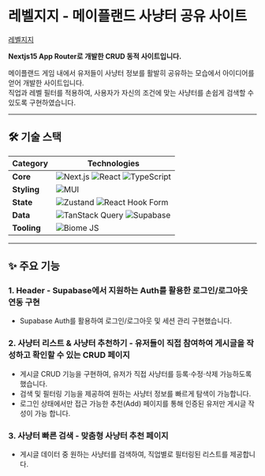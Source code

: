 # 레벨지지 - 메이플랜드 사냥터 공유 사이트

[레벨지지](https://maplelevel.gg)

**Nextjs15 App Router로 개발한 CRUD 동적 사이트입니다.**

메이플랜드 게임 내에서 유저들이 사냥터 정보를 활발히 공유하는 모습에서 아이디어를 얻어 개발한 사이트입니다.<br/>
직업과 레벨 필터를 적용하여, 사용자가 자신의 조건에 맞는 사냥터를 손쉽게 검색할 수 있도록 구현하였습니다.

---

## 🛠️ 기술 스택

| Category      | Technologies                                                                                                                                                                                                                                                        |
| ------------- | ------------------------------------------------------------------------------------------------------------------------------------------------------------------------------------------------------------------------------------------------------------------- |
| **Core** | ![Next.js](https://img.shields.io/badge/Next.js-15.1-black?style=for-the-badge&logo=next.js) ![React](https://img.shields.io/badge/React-19-blue?style=for-the-badge&logo=react) ![TypeScript](https://img.shields.io/badge/TypeScript-5-blue?style=for-the-badge&logo=typescript) |
| **Styling** | ![MUI](https://img.shields.io/badge/MUI-6-cyan?style=for-the-badge&logo=MUI)                                                                               |
| **State** | ![Zustand](https://img.shields.io/badge/Zustand-black?style=for-the-badge&logo=zustand) ![React Hook Form](https://img.shields.io/badge/React_Hook_Form-EC5990?style=for-the-badge&logo=reacthookform&logoColor=white)                                                                                                                                                                            |
| **Data** | ![TanStack Query](https://img.shields.io/badge/TanStack_Query-v5-orange?style=for-the-badge&logo=tanstack) ![Supabase](https://img.shields.io/badge/Supabase-green?style=for-the-badge&logo=supabase)                                                                      |
| **Tooling** | ![Biome JS](https://img.shields.io/badge/Biome_JS-blue?style=for-the-badge&logo=biome)                                                                            |

---

## ✨ 주요 기능

### 1. Header - Supabase에서 지원하는 Auth를 활용한 로그인/로그아웃 연동 구현
- Supabase Auth를 활용하여 로그인/로그아웃 및 세션 관리 구현했습니다.

### 2. 사냥터 리스트 & 사냥터 추천하기 - 유저들이 직접 참여하여 게시글을 작성하고 확인할 수 있는 CRUD 페이지
- 게시글 CRUD 기능을 구현하여, 유저가 직접 사냥터를 등록·수정·삭제 가능하도록 했습니다.
- 검색 및 필터링 기능을 제공하여 원하는 사냥터 정보를 빠르게 탐색이 가능합니다.
- 로그인 상태에서만 접근 가능한 추천(Add) 페이지를 통해 인증된 유저만 게시글 작성이 가능 합니다.

### 3. 사냥터 빠른 검색 - 맞춤형 사냥터 추천 페이지
- 게시글 데이터 중 원하는 사냥터를 검색하여, 직업별로 필터링된 리스트를 제공합니다.
